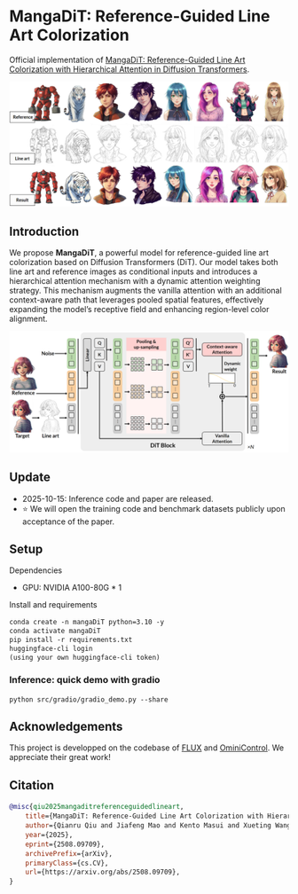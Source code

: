 # MangaDiT: Reference-Guided Line Art Colorization 

Official implementation of [MangaDiT: Reference-Guided Line Art Colorization with Hierarchical Attention in Diffusion Transformers](http://arxiv.org/abs/2508.09709).

![Overview_image](docs/gen_results_multi.png)

## Introduction

We propose **MangaDiT**, a powerful model for reference-guided line art colorization based on Diffusion Transformers (DiT). Our model takes both line art and reference images as conditional inputs and introduces a hierarchical attention mechanism with a dynamic attention weighting strategy. This mechanism augments the vanilla attention with an additional context-aware path that leverages pooled spatial features, effectively expanding the model’s receptive field and enhancing region-level color alignment. 

![framwork](docs/framework.png)

## Update
- 2025-10-15: Inference code and paper are released.
- ⭐️ We will open the training code and benchmark datasets publicly upon acceptance of the paper.

## Setup

Dependencies
- GPU: NVIDIA A100-80G * 1

Install and requirements
```
conda create -n mangaDiT python=3.10 -y
conda activate mangaDiT
pip install -r requirements.txt
huggingface-cli login
(using your own huggingface-cli token)
```

### Inference: quick demo with gradio
```
python src/gradio/gradio_demo.py --share
```

## Acknowledgements
This project is developped on the codebase of [FLUX](https://github.com/black-forest-labs/flux) and [OminiControl](https://github.com/Yuanshi9815/OminiControl). We appreciate their great work!

## Citation

```bibtex
@misc{qiu2025mangaditreferenceguidedlineart,
    title={MangaDiT: Reference-Guided Line Art Colorization with Hierarchical Attention in Diffusion Transformers}, 
    author={Qianru Qiu and Jiafeng Mao and Kento Masui and Xueting Wang},
    year={2025},
    eprint={2508.09709},
    archivePrefix={arXiv},
    primaryClass={cs.CV},
    url={https://arxiv.org/abs/2508.09709}, 
}
```
